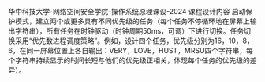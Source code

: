 华中科技大学-网络空间安全学院-操作系统原理课设-2024
课程设计内容
启动保护模式，建立两个或更多具有不同优先级的任务（每个任务不停循环地在屏幕上输出字符串），所有任务在时钟驱动（时钟周期50ms，可调）下进行切换。任务切换采用“优先数进程调度策略”。例如，设计四个任务，优先级分别为16，10，8，6，在同一屏幕位置上各自输出：VERY，LOVE，HUST，MRSU四个字符串，每个字符串持续显示的时间长短与他们的优先级正相关，体现每个任务的优先级的差异）。
